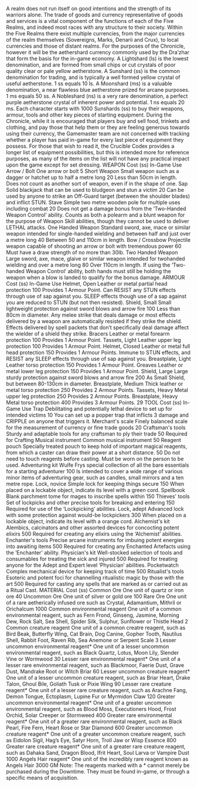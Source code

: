A realm does not run itself on good intentions and the strength of its
warriors alone. The trade of goods and currency representative of goods
and services is a vital component of the functions of each of the Five
Realms, and indeed most races with any structure to their society.
Within the Five Realms there exist multiple currencies, from the major
currencies of the realm themselves (Sovereigns, Marks, Denarii and
Crux), to local currencies and those of distant realms. For the purposes
of the Chronicle, however it will be the aethershard currency commonly
used by the Dra’zhar that form the basis for the in-game economy.
A Lightshard (ls) is the lowest denomination, and are formed from small
chips or cut crystals of poor quality clear or pale yellow aetherstone.
A Sunshard (ss) is the common denomination for trading, and is
typically a well formed yellow crystal of useful aetherstone. 1 ss equals
10 ls.
A Moonshard (ms) is a valuable denomination, a near flawless blue
aetherstone prized for arcane purposes. 1 ms equals 50 ss.
A Nobleshard (ns) is a very rare denomination, a perfect purple
aetherstone crystal of inherent power and potential. 1 ns equals 20 ms.
Each character starts with 1000 Sunshards (ss) to buy their weapons,
armour, tools and other key pieces of starting equipment.
During the Chronicle, while it is encouraged that players buy and sell
food, trinkets and clothing, and pay those that help them or they are
feeling generous towards using their currency, the Gamemaster team
are not concerned with tracking whether a player has paid in-game for
every last piece of equipment they possess.
For those that wish to read it, the Crucible Codex provides a longer
list of equipment possibilities, but this is intended more for reference
purposes, as many of the items on the list will not have any practical
impact upon the game except for set dressing.
WEAPON Cost (ss) In-Game Use
Arrow / Bolt One arrow or bolt 5
Short Weapon Small weapon such as a dagger or
hatchet up to half a metre long
20 Less than 50cm in length. Does not count as another sort of weapon, even if in
the shape of one.
Sap Solid blackjack that can be used to
bludgeon and stun a victim
20 Can be used by anyone to strike an Off-Guard target (between the shoulder
blades) and inflict STUN.
Stave Simple two metre wooden pole for
multiple uses including combat
20 Does not get a damage bonus from the ‘Two-Handed Weapon Control’ ability.
Counts as both a polearm and a blunt weapon for the purpose of Weapon Skill
abilities, though they cannot be used to deliver LETHAL attacks.
One Handed Weapon Standard sword, axe, mace or similar
weapon intended for single-handed
wielding and between half and just
over a metre long
40 Between 50 and 110cm in length.
Bow / Crossbow Projectile weapon capable of shooting
an arrow or bolt with tremendous
power
60 Must have a draw strength of no more than 30lb.
Two Handed Weapon Large sword, axe, mace, glaive or
similar weapon intended for twohanded
wielding and over a metre long
80 Over 110cm in length. If using the ‘Two-handed Weapon Control’ ability, both
hands must still be holding the weapon when a blow is landed to qualify for the
bonus damage.
ARMOUR Cost (ss) In-Game Use
Helmet, Open Leather or metal partial head
protection
100 Provides 1 Armour Point. Can RESIST any STUN effects through use of sap
against you. SLEEP effects though use of a sap against you are reduced to STUN
(but not then resisted).
Shield, Small Small lightweight protection against
sword blows and arrow fire
100 Less than 80cm in diameter. Any melee strike that deals damage or most effects
delivered by a weapon are automatically resisted if they strike the shield. Effects
delivered by spell packets that don’t specifically deal damage affect the wielder of
a shield they strike.
Bracers Leather or metal forearm protection 100 Provides 1 Armour Point.
Tassets, Light Leather upper leg protection 100 Provides 1 Armour Point.
Helmet, Closed Leather or metal full head protection 150 Provides 1 Armour Points. Immune to STUN effects, and RESIST any SLEEP
effects through use of sap against you.
Breastplate, Light Leather torso protection 150 Provides 1 Armour Point.
Greaves Leather or metal lower leg protection 150 Provides 1 Armour Point.
Shield, Large Large sturdy protection against sword
blows and arrow fire
200 As Small Shield, but between 80-130cm in diameter.
Breastplate, Medium Thick leather or metal torso protection 250 Provides 2 Armour Points.
Tassets, Heavy Metal upper leg protection 250 Provides 2 Armour Points.
Breastplate, Heavy Metal torso protection 400 Provides 3 Armour Points.
29
TOOL Cost (ss) In-Game Use
Trap Debilitating and potentially lethal
device to set up for intended victims
10 You can set up a popper trap that inflicts 3 damage and CRIPPLE on anyone that
triggers it.
Merchant's scale Finely balanced scale for the
measurement of currency or fine trade
goods
20
Craftsman's tools Sturdy and adaptable tools for any
craftsman to ply their trade
50 Required for Crafting
Musical instrument Common musical instrument 50
Reagent pouch Specially treated pouch to keep hold
of important magical reagents, from
which a caster can draw their power at
a short distance.
50 Do not need to touch reagents before casting. Must be worn on the person to be
used.
Adventuring kit Wulfe Frys special collection of all the
bare essentials for a starting adventurer
100 Is intended to cover a wide range of various minor items of adventuring gear,
such as candles, small mirrors and a ten metre rope.
Lock, novice Simple lock for keeping things secure 150 When placed on a lockable object, indicate its level with a green cord.
Spellbook Blank parchment tome for mages to
inscribe spells within
150
Thieves' tools Set of lockpicks and other precise tools
for breaking and entering
150 Required for use of the ‘Lockpicking’ abilities.
Lock, adept Advanced lock with some protection
against would-be lockpickers
300 When placed on a lockable object, indicate its level with a orange cord.
Alchemist's kit Alembics, calcinators and other
assorted devices for concocting potent
elixirs
500 Required for creating any elixirs using the ‘Alchemist’ abilities.
Enchanter's tools Precise arcane instruments for
imbuing potent energies into awaiting
items
500 Required for creating any Enchanted Artefacts using the ‘Enchanter’ ability.
Physician's kit Well-stocked selection of tools and
consumables for treating the sick and
injured
500 Required for treating anyone for the Adept and Expert level ‘Physician’ abilities.
Pocketwatch Complex mechanical device for
keeping track of time
500
Ritualist's tools Esoteric and potent foci for
channelling ritualistic magic by those
with the art
500 Required for casting any spells that are marked as or carried out as a Ritual Cast.
MATERIAL Cost (ss)
Common Ore One unit of quartz or iron ore 40
Uncommon Ore One unit of silver or gold ore 100
Rare Ore One unit of a rare aetherically infused ore such as Crystal, Adamantium, Mithril or Orichalcum 1000
Common environmental reagent One unit of a common environmental reagent, such as Fern Frond, Ginseng, Jasmine, Morning Dew,
Rock Salt, Sea Shell, Spider Silk, Sulphur, Sunflower or Thistle Head
2
Common creature reagent One unit of a common creatre reagent, such as Bird Beak, Butterfly Wing, Cat Brain, Dog Canine,
Gopher Tooth, Nautilus Shell, Rabbit Foot, Raven Rib, Sea Anemone or Serpent Scale
3
Lesser uncommon environmental reagent* One unit of a lesser uncommon environmental reagent, such as Black Quartz, Lotus, Moon Lily,
Slender Vine or Wormwood
30
Lesser rare environmental reagent* One unit of a lesser rare environmental reagent, such as Blackmoor, Faerie Dust, Grave Dust,
Mandrake Root or Witch Briar
60
Lesser uncommon creature reagent* One unit of a lesser uncommon creature reagent, such as Briar Heart, Drake Talon, Ghoul Bile,
Goliath Tusk or Pixie Wing
90
Lesser rare creature reagent* One unit of a lesser rare creature reagent, such as Arachne Fang, Demon Tongue, Ectoplasm, Lupine
Fur or Myrmidon Claw
120
Greater uncommon environmental reagent* One unit of a greater uncommon environmental reagent, such as Blood Moss, Executioners Hood,
Frost Orchid, Solar Creeper or Stormweed
400
Greater rare environmental reagent* One unit of a greater rare environmental reagent, such as Black Pearl, Fire Fern, Heart Rose or Star
Diamond
600
Greater uncommon creature reagent* One unit of a greater uncommon creature reagent, such as Eidolon Sigil, Hag’s Eye, Satyr Horn, Troll
Jaw or Wisp Essence
800
Greater rare creature reagent* One unit of a greater rare creature reagent, such as Dahaka Sand, Dragon Blood, Ifrit Heart, Soul
Larva or Vampire Dust
1000
Angels Hair reagent* One unit of the incredibly rare reagent known as Angels Hair 3000
GM Note: The reagents marked with a * cannot merely be purchased during the Downtime. They must be found in-game, or through a specific means of
acquisition.